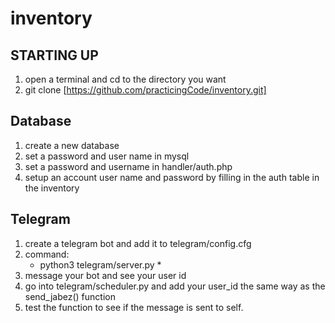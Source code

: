 # inventory

## STARTING UP
1) open a terminal and cd to the directory you want
2) git clone [https://github.com/practicingCode/inventory.git]

## Database
1) create a new database
2) set a password and user name in mysql
3) set a password and username in handler/auth.php
4) setup an account user name and password by filling in the auth table in the inventory

## Telegram
1) create a telegram bot and add it to telegram/config.cfg
2) command: 
     * python3 telegram/server.py *
3) message your bot and see your user id
4) go into telegram/scheduler.py and add your user_id the same way as the send_jabez() function
5) test the function to see if the message is sent to self.
